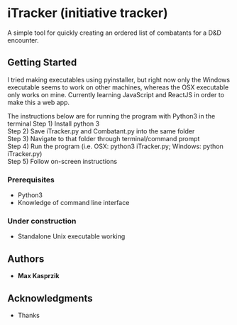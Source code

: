 # iTracker (initiative tracker)
A simple tool for quickly creating an ordered list of combatants for a D&D encounter.

## Getting Started

I tried making executables using pyinstaller, but right now only the Windows executable seems to work on other machines, whereas the OSX executable only works on mine. Currently learning JavaScript and ReactJS in order to make this a web app.

The instructions below are for running the program with Python3 in the terminal
Step 1) Install python 3  
Step 2) Save iTracker.py and Combatant.py into the same folder  
Step 3) Navigate to that folder through terminal/command prompt   
Step 4) Run the program (i.e. OSX: python3 iTracker.py; Windows: python iTracker.py)  
Step 5) Follow on-screen instructions

### Prerequisites
* Python3
* Knowledge of command line interface

### Under construction
* Standalone Unix executable working

## Authors

* **Max Kasprzik**

## Acknowledgments

* Thanks
